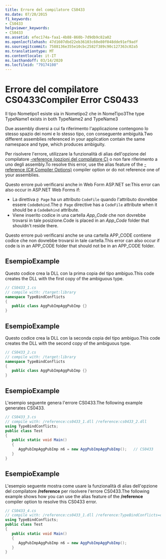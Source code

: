 ```yaml
---
title: Errore del compilatore CS0433
ms.date: 07/20/2015
f1_keywords:
- CS0433
helpviewer_keywords:
- CS0433
ms.assetid: efec174a-faa1-4b88-860b-7d9db9c82a02
ms.openlocfilehash: 47d1607dbd22eb36103c60e80f048dde91ef9adf
ms.sourcegitcommit: 7588136e355e10cbc2582f389c90c127363c02a5
ms.translationtype: MT
ms.contentlocale: it-IT
ms.lasthandoff: 03/14/2020
ms.locfileid: "79174108"
---
```

# <a name="compiler-error-cs0433"></a><span data-ttu-id="d126b-102">Errore del compilatore CS0433</span><span class="sxs-lookup"><span data-stu-id="d126b-102">Compiler Error CS0433</span></span>
<span data-ttu-id="d126b-103">Il tipo Nometipo1 esiste sia in Nometipo2 che in NomeTipo3</span><span class="sxs-lookup"><span data-stu-id="d126b-103">The type TypeName1 exists in both TypeName2 and TypeName3</span></span>  
  
 <span data-ttu-id="d126b-104">Due assembly diversi a cui fa riferimento l'applicazione contengono lo stesso spazio dei nomi e lo stesso tipo, con conseguente ambiguità.</span><span class="sxs-lookup"><span data-stu-id="d126b-104">Two different assemblies referenced in your application contain the same namespace and type, which produces ambiguity.</span></span>  
  
 <span data-ttu-id="d126b-105">Per risolvere l'errore, utilizzare la funzionalità di alias dell'opzione del compilatore [-reference (opzioni del compilatore C)](../compiler-options/reference-compiler-option.md) o non fare riferimento a uno degli assembly.</span><span class="sxs-lookup"><span data-stu-id="d126b-105">To resolve this error, use the alias feature of the [-reference (C# Compiler Options)](../compiler-options/reference-compiler-option.md) compiler option or do not reference one of your assemblies.</span></span>  

<span data-ttu-id="d126b-106">Questo errore può verificarsi anche in Web Form ASP.NET se:</span><span class="sxs-lookup"><span data-stu-id="d126b-106">This error can also occur in ASP.NET Web Forms if:</span></span>

* <span data-ttu-id="d126b-107">La direttiva `@ Page` ha un attributo `CodeFile` quando l'attributo dovrebbe essere `CodeBehind`.</span><span class="sxs-lookup"><span data-stu-id="d126b-107">The `@ Page` directive has a `CodeFile` attribute when it should be a `CodeBehind` attribute.</span></span>
* <span data-ttu-id="d126b-108">Viene inserito codice in una cartella *App_Code* che non dovrebbe trovarsi in tale posizione.</span><span class="sxs-lookup"><span data-stu-id="d126b-108">Code is placed in an *App_Code* folder that shouldn't reside there.</span></span>

 <span data-ttu-id="d126b-109">Questo errore può verificarsi anche se una cartella APP_CODE contiene codice che non dovrebbe trovarsi in tale cartella.</span><span class="sxs-lookup"><span data-stu-id="d126b-109">This error can also occur if code is in an APP_CODE folder that should not be in an APP_CODE folder.</span></span>
  
## <a name="example"></a><span data-ttu-id="d126b-110">Esempio</span><span class="sxs-lookup"><span data-stu-id="d126b-110">Example</span></span>  
 <span data-ttu-id="d126b-111">Questo codice crea la DLL con la prima copia del tipo ambiguo.</span><span class="sxs-lookup"><span data-stu-id="d126b-111">This code creates the DLL with the first copy of the ambiguous type.</span></span>  
  
```csharp  
// CS0433_1.cs  
// compile with: /target:library  
namespace TypeBindConflicts
{  
   public class AggPubImpAggPubImp {}  
}  
```  
  
## <a name="example"></a><span data-ttu-id="d126b-112">Esempio</span><span class="sxs-lookup"><span data-stu-id="d126b-112">Example</span></span>  
 <span data-ttu-id="d126b-113">Questo codice crea la DLL con la seconda copia del tipo ambiguo.</span><span class="sxs-lookup"><span data-stu-id="d126b-113">This code creates the DLL with the second copy of the ambiguous type.</span></span>  
  
```csharp  
// CS0433_2.cs  
// compile with: /target:library  
namespace TypeBindConflicts
{  
   public class AggPubImpAggPubImp {}  
}  
```  
  
## <a name="example"></a><span data-ttu-id="d126b-114">Esempio</span><span class="sxs-lookup"><span data-stu-id="d126b-114">Example</span></span>  
 <span data-ttu-id="d126b-115">L'esempio seguente genera l'errore CS0433.</span><span class="sxs-lookup"><span data-stu-id="d126b-115">The following example generates CS0433.</span></span>  
  
```csharp  
// CS0433_3.cs  
// compile with: /reference:cs0433_1.dll /reference:cs0433_2.dll  
using TypeBindConflicts;  
public class Test
{  
   public static void Main()
   {  
      AggPubImpAggPubImp n6 = new AggPubImpAggPubImp();   // CS0433  
   }  
}  
```  
  
## <a name="example"></a><span data-ttu-id="d126b-116">Esempio</span><span class="sxs-lookup"><span data-stu-id="d126b-116">Example</span></span>  
 <span data-ttu-id="d126b-117">L'esempio seguente mostra come usare la funzionalità di alias dell'opzione del compilatore **/reference** per risolvere l'errore CS0433.</span><span class="sxs-lookup"><span data-stu-id="d126b-117">The following example shows how you can use the alias feature of the **/reference** compiler option to resolve this CS0433 error.</span></span>  
  
```csharp  
// CS0433_4.cs  
// compile with: /reference:cs0433_1.dll /reference:TypeBindConflicts=cs0433_2.dll  
using TypeBindConflicts;  
public class Test
{  
   public static void Main()
   {  
      AggPubImpAggPubImp n6 = new AggPubImpAggPubImp();  
   }  
}  
```

